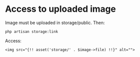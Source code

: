 # Access to uploaded image
Image must be uploaded in storage/public.
Then:
````
php artisan storage:link
````
Access:
````
<img src="{!! asset('storage/' . $image->file) !!}" alt="">
````